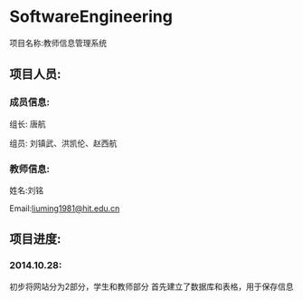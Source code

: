 # SoftwareEngineering
项目名称:教师信息管理系统
## 项目人员:

### 成员信息:
组长:
唐航

组员:
刘镇武、洪凯伦、赵西航

### 教师信息:
姓名:刘铭

Email:liuming1981@hit.edu.cn

## 项目进度:

### 2014.10.28:
初步将网站分为2部分，学生和教师部分
首先建立了数据库和表格，用于保存信息